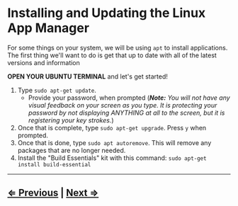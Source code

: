 # Installing and Updating the Linux App Manager

For some things on your system, we will be using `apt` to install applications. The first thing we'll want to do is get that up to date with all of the latest versions and information

**OPEN YOUR UBUNTU TERMINAL** and let's get started!

1. Type `sudo apt-get update`.
   - Provide your password, when prompted (***Note:*** *You will not have any visual feedback on your screen as you type. It is protecting your password by not displaying ANYTHING at all to the screen, but it is registering your key strokes.*)
1. Once that is complete, type `sudo apt-get upgrade`. Press `y` when prompted.
1. Once that is done, type `sudo apt autoremove`. This will remove any packages that are no longer needed.
1. Install the "Build Essentials" kit with this command: `sudo apt-get install build-essential`

---

## [⇐ Previous](./1-environment.md) | [Next ⇒](./3-homebrew.md)
